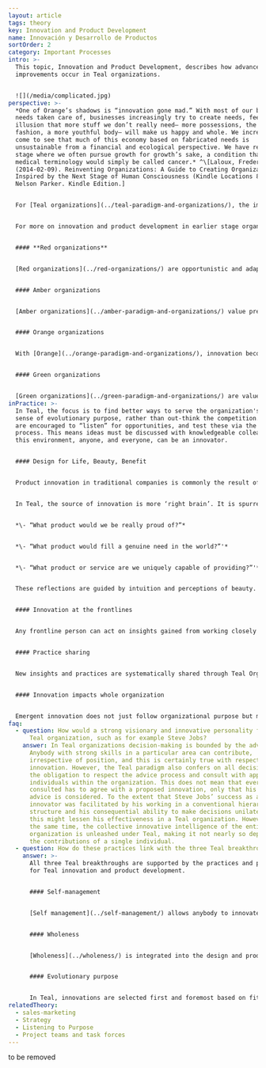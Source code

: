 ```yaml
---
layout: article
tags: theory
key: Innovation and Product Development
name: Innovación y Desarrollo de Productos
sortOrder: 2
category: Important Processes
intro: >-
  This topic, Innovation and Product Development, describes how advances and
  improvements occur in Teal organizations.


  ![](/media/complicated.jpg)
perspective: >-
  *One of Orange’s shadows is “innovation gone mad.” With most of our basic
  needs taken care of, businesses increasingly try to create needs, feeding the
  illusion that more stuff we don’t really need— more possessions, the latest
  fashion, a more youthful body— will make us happy and whole. We increasingly
  come to see that much of this economy based on fabricated needs is
  unsustainable from a financial and ecological perspective. We have reached a
  stage where we often pursue growth for growth’s sake, a condition that in
  medical terminology would simply be called cancer.* ^\[Laloux, Frederic
  (2014-02-09). Reinventing Organizations: A Guide to Creating Organizations
  Inspired by the Next Stage of Human Consciousness (Kindle Locations 837-841).
  Nelson Parker. Kindle Edition.]


  For [Teal organizations](../teal-paradigm-and-organizations/), the impetus for innovation stems from an organization’s [evolutionary purpose](../evolutionary-purpose/). The concept of innovation expands beyond benefit to the organization and is not approached through the traditional lenses of profit and competition. To evaluate if an innovation is worthwhile, Teal uses a wide range of evidence of beauty, creativity and ultimately service to the organization's purpose and therefore to society.


  For more on innovation and product development in earlier stage organizations:


  #### **Red organizations**


  [Red organizations](../red-organizations/) are opportunistic and adaptive in response to their circumstances, but without organizing specifically for innovation.


  #### Amber organizations


  [Amber organizations](../amber-paradigm-and-organizations/) value predictable processes. Their sustained existence is tied to the maintenance of proven tools and roles. Innovations are adopted, cautiously, after top-down endorsement.


  #### Orange organizations


  With [Orange](../orange-paradigm-and-organizations/), innovation becomes a core practice. It is necessary to stay competitive. At the organization level, there is investment in R&D. Research centers might be established. At the operating level, units are encouraged to be creative in how they achieve their targets. All these activities are subject to review in the regular operating and strategic planning cycles.


  #### Green organizations


  [Green organizations](../green-paradigm-and-organizations/) are values-based. This colors their approach to innovation. It’s not only about making money, but about also serving their greater purpose. This is reflected in product development/selection at, say, a place like Whole Foods. And it encourages service level initiative—as at Southwestern Airlines. Their multi-stakeholder view encourages them to find novel approaches to labor relations, employee empowerment, customer service, shareholder interests, and the communities of which they are a part.
inPractice: >-
  In Teal, the focus is to find better ways to serve the organization's unique
  sense of evolutionary purpose, rather than out-think the competition. Members
  are encouraged to “listen” for opportunities, and test these via the advice
  process. This means ideas must be discussed with knowledgeable colleagues. In
  this environment, anyone, and everyone, can be an innovator.


  #### Design for Life, Beauty, Benefit


  Product innovation in traditional companies is commonly the result of exhaustive analyses of customer segments, buyer behavior and the competition—a very ‘left-brain’ approach.


  In Teal, the source of innovation is more ‘right brain’. It is spurred by purpose, and arises from ‘listening’ for what seem to be the right offerings. It attempts to answer these questions:


  *\- “What product would we be really proud of?”*


  *\- “What product would fill a genuine need in the world?”'*


  *\- “What product or service are we uniquely capable of providing?”'*


  These reflections are guided by intuition and perceptions of beauty. They can also be supported by structured design practices that are intended to catalyze empathetic thinking. An example is the concept of "design ideation"^\[Ideation for product design from IDEO - <http://www.ideo.com/>]This is a process where frontline workers spend long periods out in the field, observing how their customers are using their products and services.


  #### Innovation at the frontlines


  Any frontline person can act on insights gained from working closely with the customer and therefore having a deep understanding of his or her needs. With Teal self-management, there is nothing to hold back a good idea from being pursued if it has use for customers and if its pursuit adheres to the advice process.


  #### Practice sharing


  New insights and practices are systematically shared through Teal Organizations, often through an intranet or wiki. Through sense and respond and various practices supporting evolutionary purpose, these successful innovations can potentially be adopted quickly throughout the organization.


  #### Innovation impacts whole organization


  Emergent innovation does not just follow organizational purpose but may impact the evolutionary purpose of a Teal organization, shifting its impulse into a new direction and potential.
faq:
  - question: How would a strong visionary and innovative personality fit into a
      Teal organization, such as for example Steve Jobs?
    answer: In Teal organizations decision-making is bounded by the advice process.
      Anybody with strong skills in a particular area can contribute,
      irrespective of position, and this is certainly true with respect to
      innovation. However, the Teal paradigm also confers on all decision-makers
      the obligation to respect the advice process and consult with appropriate
      individuals within the organization. This does not mean that everyone
      consulted has to agree with a proposed innovation, only that his or her
      advice is considered. To the extent that Steve Jobs’ success as an
      innovator was facilitated by his working in a conventional hierarchical
      structure and his consequential ability to make decisions unilaterally,
      this might lessen his effectiveness in a Teal organization. However, at
      the same time, the collective innovative intelligence of the entire
      organization is unleashed under Teal, making it not nearly so dependent on
      the contributions of a single individual.
  - question: How do these practices link with the three Teal breakthroughs?
    answer: >-
      All three Teal breakthroughs are supported by the practices and principles
      for Teal innovation and product development.


      #### Self-management


      [Self management](../self-management/) allows anybody to innovate and develop improvements in products and services with minimal delay. The empathetic understanding that frontline staff have for their customers can be used to act on observed needs.


      #### Wholeness


      [Wholeness](../wholeness/) is integrated into the design and product development process through a "whole brain" approach. Teal innovation designs for aspects such as beauty and through intuition as well as more traditional market or customer analysis.


      #### Evolutionary purpose


      In Teal, innovations are selected first and foremost based on fit with the organization's [purpose](../evolutionary-purpose/). Furthermore, innovation plays a key role in the evolution of that purpose.
relatedTheory:
  - sales-marketing
  - Strategy
  - Listening to Purpose
  - Project teams and task forces
---
```

to be removed
